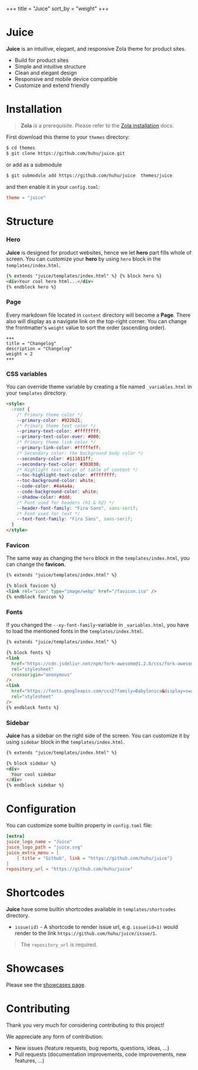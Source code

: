 +++
title = "Juice"
sort_by = "weight"
+++

# Juice

**Juice** is an intuitive, elegant, and responsive Zola theme for product sites.

- Build for product sites
- Simple and intuitive structure
- Clean and elegant design
- Responsive and mobile device compatible
- Customize and extend friendly

# Installation

> **Zola** is a prerequisite. Please refer to the [Zola installation](https://www.getzola.org/documentation/getting-started/installation/) docs.

First download this theme to your `themes` directory:

```bash
$ cd themes
$ git clone https://github.com/huhu/juice.git
```

or add as a submodule

```bash
$ git submodule add https://github.com/huhu/juice  themes/juice
```

and then enable it in your `config.toml`:

```toml
theme = "juice"
```

# Structure

### Hero

**Juice** is designed for product websites, hence we let **hero** part fills whole of screen.
You can customize your **hero** by using `hero` block in the `templates/index.html`.

```html
{% extends "juice/templates/index.html" %} {% block hero %}
<div>Your cool hero html...</div>
{% endblock hero %}
```

### Page

Every markdown file located in `content` directory will become a **Page**. There also will display as
a navigate link on the top-right corner.
You can change the frontmatter's `weight` value to sort the order (ascending order).

```
+++
title = "Changelog"
description = "Changelog"
weight = 2
+++

```

### CSS variables

You can override theme variable by creating a file named `_variables.html` in your `templates` directory.

```html
<style>
  :root {
    /* Primary theme color */
    --primary-color: #922b21;
    /* Primary theme text color */
    --primary-text-color: #ffffffff;
    --primary-text-color-over: #000;
    /* Primary theme link color */
    --primary-link-color: #fffffeff;
    /* Secondary color: the background body color */
    --secondary-color: #111011ff;
    --secondary-text-color: #303030;
    /* Highlight text color of table of content */
    --toc-highlight-text-color: #ffffffff;
    --toc-background-color: white;
    --code-color: #4a4a4a;
    --code-background-color: white;
    --shadow-color: #ddd;
    /* Font used for headers (h1 & h2) */
    --header-font-family: "Fira Sans", sans-serif;
    /* Font used for text */
    --text-font-family: "Fira Sans", sans-serif;
  }
</style>
```

### Favicon

The same way as changing the `hero` block in the `templates/index.html`, you can change the **favicon**.

```html
{% extends "juice/templates/index.html" %} 

{% block favicon %}
<link rel="icon" type="image/webp" href="/favicon.ico" />
{% endblock favicon %}
```

### Fonts

If you changed the `--xy-font-family`-variable in `_variables.html`, you have to load the mentioned fonts in the `templates/index.html`.

```html
{% extends "juice/templates/index.html" %}

{% block fonts %}
<link
  href="https://cdn.jsdelivr.net/npm/fork-awesome@1.2.0/css/fork-awesome.min.css"
  rel="stylesheet"
  crossorigin="anonymous"
/>
<link
  href="https://fonts.googleapis.com/css2?family=Babylonica&display=swap"
  rel="stylesheet"
/>
{% endblock fonts %}
```

### Sidebar

**Juice** has a sidebar on the right side of the screen. You can customize it by using `sidebar` block in the `templates/index.html`.

```html
{% extends "juice/templates/index.html" %} 

{% block sidebar %}
<div>
  Your cool sidebar
</div>
{% endblock sidebar %}
```

# Configuration

You can customize some builtin property in `config.toml` file:

```toml
[extra]
juice_logo_name = "Juice"
juice_logo_path = "juice.svg"
juice_extra_menu = [
    { title = "Github", link = "https://github.com/huhu/juice"}
]
repository_url = "https://github.com/huhu/juice"
```

# Shortcodes

**Juice** have some builtin shortcodes available in `templates/shortcodes` directory.

- `issue(id)` - A shortcode to render issue url, e.g. `issue(id=1)` would render to the link `https://github.com/huhu/juice/issue/1`.

> The `repository_url` is required.

# Showcases

Please see the [showcases page](/showcases).

# Contributing

Thank you very much for considering contributing to this project!

We appreciate any form of contribution:

- New issues (feature requests, bug reports, questions, ideas, ...)
- Pull requests (documentation improvements, code improvements, new features, ...)
